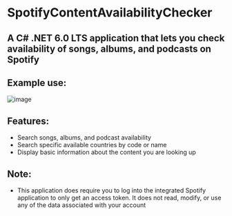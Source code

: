 # SpotifyContentAvailabilityChecker

## A C# .NET 6.0 LTS application that lets you check availability of songs, albums, and podcasts on Spotify

## Example use:
![image](https://user-images.githubusercontent.com/122957887/213351410-9b61edc5-96fa-45b0-9ac5-21c5156f07de.png)

## Features:
- Search songs, albums, and podcast availability
- Search specific available countries by code or name
- Display basic information about the content you are looking up

## Note:
- This application does require you to log into the integrated Spotify application to only get an access token. It does not read, modify, or use any of the data associated with your account
